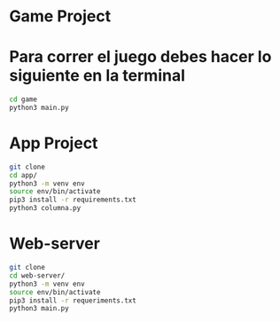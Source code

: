 # Game Project 

# Para correr el juego debes hacer lo siguiente en la terminal

 ```sh
 cd game 
 python3 main.py
```

# App Project
```sh
git clone 
cd app/
python3 -m venv env
source env/bin/activate
pip3 install -r requirements.txt
python3 columna.py
```

# Web-server 
```sh 
git clone 
cd web-server/
python3 -m venv env
source env/bin/activate
pip3 install -r requeriments.txt
python3 main.py
```